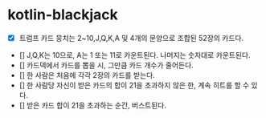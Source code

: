 # kotlin-blackjack

- [X] 트럼프 카드 뭉치는 2~10,J,Q,K,A 및 4개의 문양으로 조합된 52장의 카드다.
- [] J,Q,K는 10으로, A는 1 또는 11로 카운트된다. 나머지는 숫자대로 카운트된다.
- [] 카드덱에서 카드를 뽑을 시, 그만큼 카드 개수가 줄어든다.
- [] 한 사람은 처음에 각각 2장의 카드를 받는다.
- [] 한 사람당 자신이 받은 카드의 합이 21을 초과하지 않은 한, 계속 히트를 할 수 있다.
- [] 받은 카드 합이 21을 초과하는 순간, 버스트된다.
